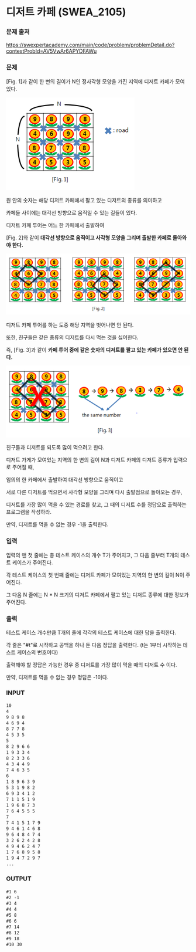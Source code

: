 # 디저트 카페 (SWEA_2105)

### 문제 출저

https://swexpertacademy.com/main/code/problem/problemDetail.do?contestProbId=AV5VwAr6APYDFAWu



### 문제

[Fig. 1]과 같이 한 변의 길이가 N인 정사각형 모양을 가진 지역에 디저트 카페가 모여 있다.

![image-20220325214106066](README.assets/image-20220325214106066.png)

원 안의 숫자는 해당 디저트 카페에서 팔고 있는 디저트의 종류를 의미하고

카페들 사이에는 대각선 방향으로 움직일 수 있는 길들이 있다.

디저트 카페 투어는 어느 한 카페에서 출발하여

[Fig. 2]와 같이 **대각선 방향으로 움직이고 사각형 모양을 그리며 출발한 카페로 돌아와야 한다.**

![image-20220325214128012](README.assets/image-20220325214128012.png)

디저트 카페 투어를 하는 도중 해당 지역을 벗어나면 안 된다.

또한, 친구들은 같은 종류의 디저트를 다시 먹는 것을 싫어한다.

즉, [Fig. 3]과 같이 **카페 투어 중에 같은 숫자의 디저트를 팔고 있는 카페가 있으면 안 된다.**

![image-20220325214151814](README.assets/image-20220325214151814.png)


친구들과 디저트를 되도록 많이 먹으려고 한다.

디저트 가게가 모여있는 지역의 한 변의 길이 N과 디저트 카페의 디저트 종류가 입력으로 주어질 때,

임의의 한 카페에서 출발하여 대각선 방향으로 움직이고

서로 다른 디저트를 먹으면서 사각형 모양을 그리며 다시 출발점으로 돌아오는 경우,

디저트를 가장 많이 먹을 수 있는 경로를 찾고, 그 때의 디저트 수를 정답으로 출력하는 프로그램을 작성하라.

만약, 디저트를 먹을 수 없는 경우 -1을 출력한다.



### 입력

입력의 맨 첫 줄에는 총 테스트 케이스의 개수 T가 주어지고, 그 다음 줄부터 T개의 테스트 케이스가 주어진다.

각 테스트 케이스의 첫 번째 줄에는 디저트 카페가 모여있는 지역의 한 변의 길이 N이 주어진다.

그 다음 N 줄에는 N * N 크기의 디저트 카페에서 팔고 있는 디저트 종류에 대한 정보가 주어진다.



### 출력

테스트 케이스 개수만큼 T개의 줄에 각각의 테스트 케이스에 대한 답을 출력한다.

각 줄은 "#t"로 시작하고 공백을 하나 둔 다음 정답을 출력한다. (t는 1부터 시작하는 테스트 케이스의 번호이다)

출력해야 할 정답은 가능한 경우 중 디저트를 가장 많이 먹을 때의 디저트 수 이다.

만약, 디저트를 먹을 수 없는 경우 정답은 -1이다.



### INPUT

```
10
4
9 8 9 8
4 6 9 4
8 7 7 8
4 5 3 5
5
8 2 9 6 6
1 9 3 3 4
8 2 3 3 6
4 3 4 4 9
7 4 6 3 5
6
1 8 9 6 3 9
5 3 1 9 8 2
6 9 3 4 1 2
7 1 1 5 1 9
1 9 6 8 7 3
7 6 4 5 5 5
7
7 4 1 5 1 7 9
9 4 6 1 4 6 8
9 6 4 8 4 7 4
3 2 6 2 4 2 8
4 9 4 6 2 4 7
1 7 6 8 9 5 8
1 9 4 7 2 9 7
...
```

### OUTPUT

```
#1 6
#2 -1
#3 4
#4 4
#5 8
#6 6
#7 14
#8 12
#9 18
#10 30
```

